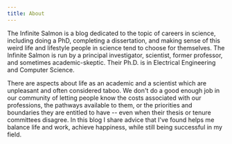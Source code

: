 ```yaml
---
title: About
---
```


The Infinite Salmon is a blog dedicated to the topic of careers in science, including doing a PhD, completing a dissertation, and making sense of this weird life and lifestyle people in science tend to choose for themselves.  The Infinite Salmon is run by a principal investigator, scientist, former professor, and sometimes academic-skeptic.  Their Ph.D. is in Electrical Engineering and Computer Science.

There are aspects about life as an academic and a scientist which are unpleasant and often considered taboo.  We don't do a good enough job in our community of letting people know the costs associated with our professions, the pathways available to them, or the priorities and boundaries they are entitled to have -- even when their thesis or tenure committees disagree.  In this blog I share advice that I've found helps me balance life and work, achieve happiness, while still being successful in my field.